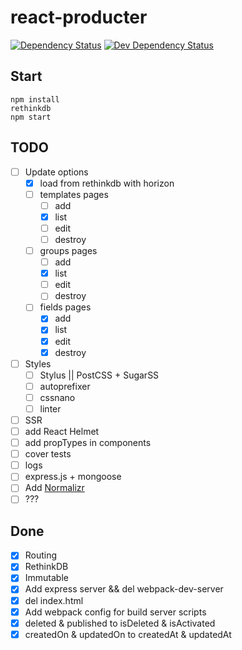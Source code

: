 
# react-producter

[![Dependency Status](https://david-dm.org/ViZhe/react-producter.svg)](https://david-dm.org/ViZhe/react-producter#info=dependencies)
[![Dev Dependency Status](https://david-dm.org/ViZhe/react-producter/dev-status.svg)](https://david-dm.org/ViZhe/react-producter#info=devDependencies)

## Start
```
npm install
rethinkdb
npm start
```

## TODO
- [ ] Update options
  - [X] load from rethinkdb with horizon
  - [ ] templates pages
    - [ ] add
    - [X] list
    - [ ] edit
    - [ ] destroy
  - [ ] groups pages
    - [ ] add
    - [X] list
    - [ ] edit
    - [ ] destroy
  - [ ] fields pages
    - [X] add
    - [X] list
    - [X] edit
    - [X] destroy
- [ ] Styles
  - [ ] Stylus || PostCSS + SugarSS
  - [ ] autoprefixer
  - [ ] cssnano
  - [ ] linter
- [ ] SSR
- [ ] add React Helmet
- [ ] add propTypes in components
- [ ] cover tests
- [ ] logs
- [ ] express.js + mongoose
- [ ] Add [Normalizr](https://github.com/paularmstrong/normalizr)
- [ ] ???

## Done
- [X] Routing
- [X] RethinkDB
- [X] Immutable
- [X] Add express server && del webpack-dev-server
- [X] del index.html
- [X] Add webpack config for build server scripts
- [X] deleted & published to isDeleted & isActivated
- [X] createdOn & updatedOn to createdAt & updatedAt
